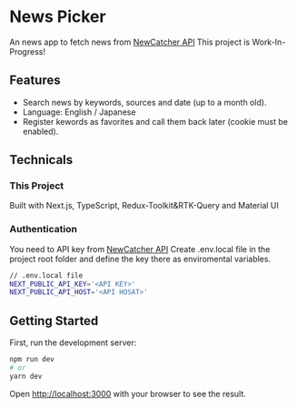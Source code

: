 # News Picker

An news app to fetch news from 
[NewCatcher API](https://www.newscatcherapi.com/)
This project is Work-In-Progress!

## Features
- Search news by keywords, sources and date (up to a month old).
- Language: English / Japanese
- Register kewords as favorites and call them back later
(cookie must be enabled).

## Technicals
### This Project
Built with Next.js, TypeScript, Redux-Toolkit&RTK-Query  and Material UI

### Authentication
You need to API key from [NewCatcher API](https://www.newscatcherapi.com/)
Create .env.local file in the project root folder and define the key there as enviromental variables.

```bash
// .env.local file
NEXT_PUBLIC_API_KEY='<API KEY>'
NEXT_PUBLIC_API_HOST='<API HOSAT>'
```

## Getting Started

First, run the development server:

```bash
npm run dev
# or
yarn dev
```

Open [http://localhost:3000](http://localhost:3000) with your browser to see the result.
